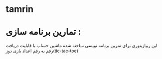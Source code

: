 # tamrin

# تمارین برنامه سازی :
این ریپازیتوری برای تمرین برنامه نویسی ساخته شده
ماشین حساب با قابلیت دریافت رقم به رقم اعداد
بازی دوز(tic-tac-toe)

